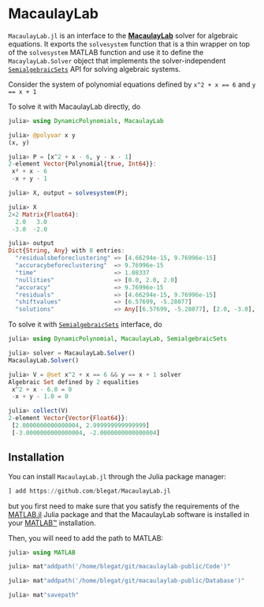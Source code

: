 # MacaulayLab

`MacaulayLab.jl` is an interface to the **[MacaulayLab](http://www.macaulaylab.net/)** solver for algebraic equations.
It exports the `solvesystem` function that is a thin wrapper on top of the
`solvesystem` MATLAB function and use it to define the `MacaylayLab.Solver` object that
implements the solver-independent [`SemialgebraicSets`](https://github.com/JuliaAlgebra/SemialgebraicSets.jl) API for solving algebraic systems.

Consider the system of polynomial equations defined by
`x^2 + x == 6` and `y == x + 1`

To solve it with MacaulayLab directly, do
```julia
julia> using DynamicPolynomials, MacaulayLab

julia> @polyvar x y
(x, y)

julia> P = [x^2 + x - 6, y - x - 1]
2-element Vector{Polynomial{true, Int64}}:
 x² + x - 6
 -x + y - 1

julia> X, output = solvesystem(P);

julia> X
2×2 Matrix{Float64}:
  2.0   3.0
 -3.0  -2.0

julia> output
Dict{String, Any} with 8 entries:
  "residualsbeforeclustering" => [4.66294e-15, 9.76996e-15]
  "accuracybeforeclustering"  => 9.76996e-15
  "time"                      => 1.08337
  "nullities"                 => [0.0, 2.0, 2.0]
  "accuracy"                  => 9.76996e-15
  "residuals"                 => [4.66294e-15, 9.76996e-15]
  "shiftvalues"               => [6.57699, -5.28077]
  "solutions"                 => Any[[6.57699, -5.28077], [2.0, -3.0], [3.0, -2.0]]
```
To solve it with [`SemialgebraicSets`](https://github.com/JuliaAlgebra/SemialgebraicSets.jl) interface, do
```julia
julia> using DynamicPolynomial, MacaulayLab, SemialgebraicSets

julia> solver = MacaulayLab.Solver()
MacaulayLab.Solver()

julia> V = @set x^2 + x == 6 && y == x + 1 solver
Algebraic Set defined by 2 equalities
 x^2 + x - 6.0 = 0
 -x + y - 1.0 = 0

julia> collect(V)
2-element Vector{Vector{Float64}}:
 [2.0000000000000004, 2.999999999999999]
 [-3.0000000000000004, -2.0000000000000004]
```

## Installation

You can install `MacaulayLab.jl` through the Julia package manager:
```julia
] add https://github.com/blegat/MacaulayLab.jl
```
but you first need to make sure that you satisfy the requirements of the
[MATLAB.jl](https://github.com/JuliaInterop/MATLAB.jl) Julia package and that
the MacaulayLab software is installed in your
[MATLAB™](http://www.mathworks.com/products/matlab/) installation.

Then, you will need to add the path to MATLAB:
```julia
julia> using MATLAB

julia> mat"addpath('/home/blegat/git/macaulaylab-public/Code')"

julia> mat"addpath('/home/blegat/git/macaulaylab-public/Database')"

julia> mat"savepath"
```
